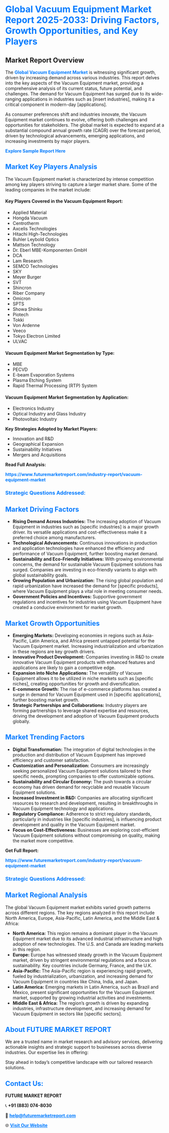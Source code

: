 <h1 style="color: #007BFF;">Global Vacuum Equipment Market Report 2025-2033: Driving Factors, Growth Opportunities, and Key Players</h1>

<section id="overview">
<h2>Market Report Overview</h2>
<p>The <a href="https://www.futuremarketreport.com/industry-report/vacuum-equipment-market" style="color: #007BFF; text-decoration: none;"><strong>Global Vacuum Equipment Market</strong></a> is witnessing significant growth, driven by increasing demand across various industries. This report delves into the key aspects of the Vacuum Equipment market, providing a comprehensive analysis of its current status, future potential, and challenges. The demand for Vacuum Equipment has surged due to its wide-ranging applications in industries such as [insert industries], making it a critical component in modern-day [applications].</p>
<p>As consumer preferences shift and industries innovate, the Vacuum Equipment market continues to evolve, offering both challenges and opportunities for stakeholders. The global market is expected to expand at a substantial compound annual growth rate (CAGR) over the forecast period, driven by technological advancements, emerging applications, and increasing investments by major players.</p>
</section>

<section id="overview">
<p><a href="https://www.futuremarketreport.com/request-sample/reportId=76309" style="color: #007BFF; text-decoration: none;"><strong>Explore Sample Report Here</strong></a></p>
</section>

<section id="key-players">
<h2 style="color: #007BFF;">Market Key Players Analysis</h2>
<p>The Vacuum Equipment market is characterized by intense competition among key players striving to capture a larger market share. Some of the leading companies in the market include:</p>
<h4>Key Players Covered in the Vacuum Equipment Report:</h4>
<ul><li>Applied Material</li><li>Hongda Vacuum</li><li>Centrotherm</li><li>Axcelis Technologies</li><li>Hitachi High-Technologies</li><li>Buhler Leybold Optics</li><li>Mattson Technology</li><li>Dr. Eberl MBE-Komponenten GmbH</li><li>DCA</li><li>Lam Research</li><li>SEMCO Technologies</li><li>SKY</li><li>Meyer Burger</li><li>SVT</li><li>Shincron</li><li>Riber Company</li><li>Omicron</li><li>SPTS</li><li>Showa Shinku</li><li>Piotech</li><li>Tokki</li><li>Von Ardenne</li><li>Veeco</li><li>Tokyo Electron Limited</li><li>ULVAC</li></ul>
<h4>Vacuum Equipment Market Segmentation by Type:</h4>
<ul><li>MBE</li><li>PECVD</li><li>E-beam Evaporation Systems</li><li>Plasma Etching System</li><li>Rapid Thermal Processing (RTP) System</li></ul>

<h4>Vacuum Equipment Market Segmentation by Application:</h4>
<ul><li>Electronics Industry</li><li>Optical Industry and Glass Industry</li><li>Photovoltaic Industry</li></ul>
<p><strong>Key Strategies Adopted by Market Players:</strong></p>
<ul>
<li>Innovation and R&D</li>
<li>Geographical Expansion</li>
<li>Sustainability Initiatives</li>
<li>Mergers and Acquisitions</li>
</ul>
</section>

<section>
<p><strong>Read Full Analysis: </strong></p><a href="https://www.futuremarketreport.com/industry-report/vacuum-equipment-market" style="color: #007BFF; text-decoration: none;"><strong>https://www.futuremarketreport.com/industry-report/vacuum-equipment-market</strong></a>
<h3 style="color: #007BFF;">Strategic Questions Addressed:</h3>
</section>

<section id="driving-factors">
<h2 style="color: #007BFF;">Market Driving Factors</h2>
<ul>
<li><strong>Rising Demand Across Industries:</strong> The increasing adoption of Vacuum Equipment in industries such as [specific industries] is a major growth driver. Its versatile applications and cost-effectiveness make it a preferred choice among manufacturers.</li>
<li><strong>Technological Advancements:</strong> Continuous innovations in production and application technologies have enhanced the efficiency and performance of Vacuum Equipment, further boosting market demand.</li>
<li><strong>Sustainability and Eco-Friendly Initiatives:</strong> With growing environmental concerns, the demand for sustainable Vacuum Equipment solutions has surged. Companies are investing in eco-friendly variants to align with global sustainability goals.</li>
<li><strong>Growing Population and Urbanization:</strong> The rising global population and rapid urbanization have increased the demand for [specific products], where Vacuum Equipment plays a vital role in meeting consumer needs.</li>
<li><strong>Government Policies and Incentives:</strong> Supportive government regulations and incentives for industries using Vacuum Equipment have created a conducive environment for market growth.</li>
</ul>
</section>

<section id="growth-opportunities">
<h2 style="color: #007BFF;">Market Growth Opportunities</h2>
<ul>
<li><strong>Emerging Markets:</strong> Developing economies in regions such as Asia-Pacific, Latin America, and Africa present untapped potential for the Vacuum Equipment market. Increasing industrialization and urbanization in these regions are key growth drivers.</li>
<li><strong>Innovative Product Development:</strong> Companies investing in R&D to create innovative Vacuum Equipment products with enhanced features and applications are likely to gain a competitive edge.</li>
<li><strong>Expansion into Niche Applications:</strong> The versatility of Vacuum Equipment allows it to be utilized in niche markets such as [specific niches], creating opportunities for growth and diversification.</li>
<li><strong>E-commerce Growth:</strong> The rise of e-commerce platforms has created a surge in demand for Vacuum Equipment used in [specific applications], further boosting market growth.</li>
<li><strong>Strategic Partnerships and Collaborations:</strong> Industry players are forming partnerships to leverage shared expertise and resources, driving the development and adoption of Vacuum Equipment products globally.</li>
</ul>
</section>

<section id="trending-factors">
<h2 style="color: #007BFF;">Market Trending Factors</h2>
<ul>
<li><strong>Digital Transformation:</strong> The integration of digital technologies in the production and distribution of Vacuum Equipment has improved efficiency and customer satisfaction.</li>
<li><strong>Customization and Personalization:</strong> Consumers are increasingly seeking personalized Vacuum Equipment solutions tailored to their specific needs, prompting companies to offer customizable options.</li>
<li><strong>Sustainability and Circular Economy:</strong> The push towards a circular economy has driven demand for recyclable and reusable Vacuum Equipment solutions.</li>
<li><strong>Increased Investment in R&D:</strong> Companies are allocating significant resources to research and development, resulting in breakthroughs in Vacuum Equipment technology and applications.</li>
<li><strong>Regulatory Compliance:</strong> Adherence to strict regulatory standards, particularly in industries like [specific industries], is influencing product development and quality in the Vacuum Equipment market.</li>
<li><strong>Focus on Cost-Effectiveness:</strong> Businesses are exploring cost-efficient Vacuum Equipment solutions without compromising on quality, making the market more competitive.</li>
</ul>
</section>

<section>
<p><strong>Get Full Report: </strong></p><a href="https://www.futuremarketreport.com/industry-report/vacuum-equipment-market" style="color: #007BFF; text-decoration: none;"><strong>https://www.futuremarketreport.com/industry-report/vacuum-equipment-market</strong></a>
<h3 style="color: #007BFF;">Strategic Questions Addressed:</h3>
</section>


<section id="regional-analysis">
<h2 style="color: #007BFF;">Market Regional Analysis</h2>
<p>The global Vacuum Equipment market exhibits varied growth patterns across different regions. The key regions analyzed in this report include North America, Europe, Asia-Pacific, Latin America, and the Middle East & Africa:</p>
<ul>
<li><strong>North America:</strong> This region remains a dominant player in the Vacuum Equipment market due to its advanced industrial infrastructure and high adoption of new technologies. The U.S. and Canada are leading markets in this region.</li>
<li><strong>Europe:</strong> Europe has witnessed steady growth in the Vacuum Equipment market, driven by stringent environmental regulations and a focus on sustainability. Key countries include Germany, France, and the U.K.</li>
<li><strong>Asia-Pacific:</strong> The Asia-Pacific region is experiencing rapid growth, fueled by industrialization, urbanization, and increasing demand for Vacuum Equipment in countries like China, India, and Japan.</li>
<li><strong>Latin America:</strong> Emerging markets in Latin America, such as Brazil and Mexico, present significant opportunities for the Vacuum Equipment market, supported by growing industrial activities and investments.</li>
<li><strong>Middle East & Africa:</strong> The region’s growth is driven by expanding industries, infrastructure development, and increasing demand for Vacuum Equipment in sectors like [specific sectors].</li>
</ul>
</section>

<footer>
<h2 style="color: #007BFF;">About FUTURE MARKET REPORT</h2>
<p>We are a trusted name in market research and advisory services, delivering actionable insights and strategic support to businesses across diverse industries. Our expertise lies in offering:</p>

<p>Stay ahead in today’s competitive landscape with our tailored research solutions.</p>

<h2 style="color: #007BFF;">Contact Us:</h2>
<p><strong>FUTURE MARKET REPORT</strong></p>
<p>📞 <strong>+91 (883) 074-8030</strong></p>
<p>📧 <strong><a href="mailto:help@futuremarketreport.com" style="color: #007BFF;">help@futuremarketreport.com</a></strong></p>
<p>🌐 <strong><a href="https://www.futuremarketreport.com/" style="color: #007BFF;">Visit Our Website</a></strong></p>
</footer>